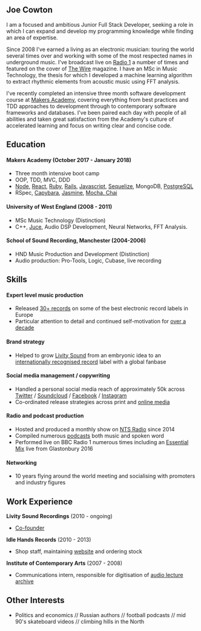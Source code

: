 ## Joe Cowton

I am a focused and ambitious Junior Full Stack Developer, seeking a role in which I can expand and develop my programming knowledge while finding an area of expertise. 

Since 2008 I’ve earned a living as an electronic musician: touring the world several times over and working with some of the most respected names in underground music. I've broadcast live on [Radio 1](http://www.bbc.co.uk/programmes/b03f5w84) a number of times and featured on the cover of [The Wire](https://www.thewire.co.uk/shop/back-issues/issue_355-26647) magazine. I have an MSc in Music Technology, the thesis for which I developed a machine learning algorithm to extract rhythmic elements from acoustic music using FFT analysis.

I've recently completed an intensive three month software development course at [Makers Academy](http://www.makersacademy.com/), covering everything from best practices and TDD approaches to development through to contemporary software frameworks and databases. I've been paired each day with people of all abilities and taken great satisfaction from the Academy's culture of accelerated learning and focus on writing clear and concise code.

## Education

#### Makers Academy (October 2017 - January 2018)

- Three month intensive boot camp
- OOP, TDD, MVC, DDD
- [Node](https://github.com/joecowton/foodie), [React](https://github.com/joecowton/tic-tac-toe/tree/master/my-app), [Ruby](https://github.com/joecowton/rps-challenge), [Rails](https://github.com/joecowton/instagram-challenge), [Javascript](https://github.com/joecowton/bank), [Sequelize](https://github.com/joecowton/database-express), MongoDB, [PostgreSQL](https://github.com/joecowton/database-express)
- RSpec, [Capybara](https://github.com/joecowton/makersbnb), [Jasmine](https://github.com/joecowton/gilded-rose), [Mocha, Chai](https://github.com/joecowton/foodie)

#### University of West England (2008 - 2011)

- MSc Music Technology (Distinction)
- C++, [Juce](https://juce.com/), Audio DSP Development, Neural Networks, FFT Analysis.

#### School of Sound Recording, Manchester (2004-2006)

- HND Music Production and Development (Distinction)
- Audio production: Pro-Tools, Logic, Cubase, live recording

## Skills

#### Expert level music production

- Released [30+ records](https://www.discogs.com/artist/1606986-Kowton) on some of the best electronic record labels in Europe
- Particular attention to detail and continued self-motivation for [over a decade](http://www.factmag.com/2009/06/26/fact-mix-60-kowton-narcossist/)

#### Brand strategy

- Helped to grow [Livity Sound](https://livitysound.bandcamp.com/) from an embryonic idea to an [internationally recognised record](https://www.residentadvisor.net/features/1970) label with a global fanbase

#### Social media management / copywriting

- Handled a personal social media reach of approximately 50k across [Twitter](https://twitter.com/kowton) / [Soundcloud](https://soundcloud.com/kowton) / [Facebook](https://www.facebook.com/kowton1/) / [Instagram](https://www.instagram.com/kowton_/)
- Co-ordinated release strategies across print and [online media](https://thump.vice.com/en_us/article/9avvyv/kowton-announces-debut-album-utility-on-livity-sound-hear-a-track-now)

#### Radio and podcast production

- Hosted and produced a monthly show on [NTS Radio](https://www.nts.live/shows/livity-sound) since 2014
- Compiled numerous [podcasts](https://soundcloud.com/dkmntl/dekmantel-podcast-069-kowton) both music and spoken word
- Performed live on BBC Radio 1 numerous times including an [Essential Mix](http://www.bbc.co.uk/programmes/b07gndrb) live from Glastonbury 2016

#### Networking

- 10 years flying around the world meeting and socialising with promoters and industry figures 

## Work Experience

**Livity Sound Recordings** (2010 - ongoing)    

- [Co-founder](http://livitysound.com/)

**Idle Hands Records** (2010 - 2013)   

- Shop staff, maintaining [website](https://idlehandsbristol.com) and ordering stock  

**Institute of Contemporary Arts** (2007 - 2008)

- Communications intern, responsible for digitisation of [audio lecture archive](https://www.ica.art/audio)

## Other Interests

- Politics and economics // Russian authors // football podcasts // mid 90's skateboard videos // climbing hills in the North



